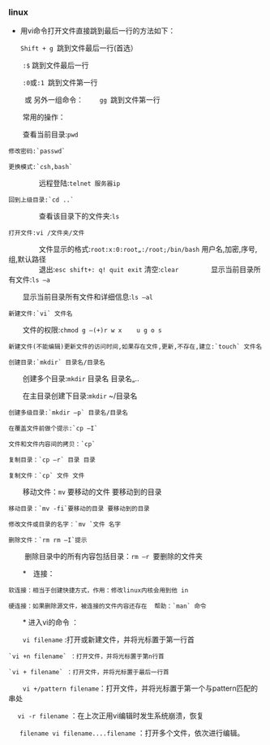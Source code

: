 ### linux


* 用vi命令打开文件直接跳到最后一行的方法如下：

    `Shift + g `跳到文件最后一行(首选）
    
　　`:$` 跳到文件最后一行
  
　　`:0`或`:1 `跳到文件第一行
  
　　 或 另外一组命令：
　　`gg `跳到文件第一行

　　常用的操作：
  
　　查看当前目录:`pwd` 
  
    修改密码:`passwd`  
    
    更换模式:`csh,bash`
　　
　　远程登陆:`telnet 服务器ip`  
  
    回到上级目录:`cd ..`
　　
　　查看该目录下的文件夹:`ls` 
  
    打开文件:vi /文件夹/文件
　　
　　文件显示的格式:`root:x:0:root„:/root;/bin/bash` 用户名,加密,序号,组,默认路径  
　　
　　退出:`esc shift+: q! quit exit`          清空:`clear`
　　
　　显示当前目录所有文件:`ls –a`
  
　　显示当前目录所有文件和详细信息:`ls –al`  
  
    新建文件:`vi` 文件名
  
　　文件的权限:`chmod g –(+)r w x    u g o s`
  
    新建文件(不能编辑)更新文件的访问时间,如果存在文件,更新,不存在,建立:`touch` 文件名  
    
    创建目录:`mkdir` 目录名/目录名
    
　　创建多个目录:`mkdir` 目录名 目录名„..
  
　　在主目录创建下目录:`mkdir` ~/目录名  
  
    创建多级目录:`mkdir –p` 目录名/目录名  
  
    在覆盖文件前做个提示:`cp –I`  
    
    文件和文件内容间的拷贝：`cp`  
    
    复制目录：`cp –r` 目录 目录  
    
    复制文件：`cp` 文件 文件
    
　　移动文件：`mv` 要移动的文件 要移动到的目录  
  
    移动目录：`mv -fi`要移动的目录 要移动到的目录  
  
    修改文件或目录的名字：`mv `文件 名字  
    
    删除文件：`rm rm –I`提示
　　
    删除目录中的所有内容包括目录：`rm –r `要删除的文件夹
    
　　*　连接：
  
    软连接：相当于创建快捷方式，作用：修改linux内核会用到他 in  
    
    硬连接：如果删除源文件，被连接的文件内容还存在  帮助：`man` 命令
    
　　* 进入vi的命令 ：
  
　　`vi filename` :打开或新建文件，并将光标置于第一行首 
  
    `vi +n filename` ：打开文件，并将光标置于第n行首 
    
    `vi + filename` ：打开文件，并将光标置于最后一行首
    
　　`vi +/pattern filename`：打开文件，并将光标置于第一个与pattern匹配的串处 
  
  　`vi -r filename` ：在上次正用vi编辑时发生系统崩溃，恢复
   
   　`filename vi filename....filename` ：打开多个文件，依次进行编辑。

